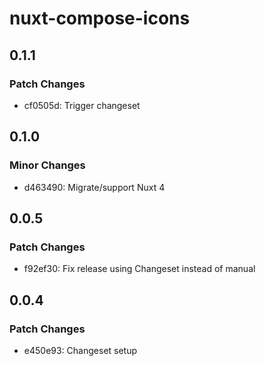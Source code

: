 # nuxt-compose-icons

## 0.1.1

### Patch Changes

- cf0505d: Trigger changeset

## 0.1.0

### Minor Changes

- d463490: Migrate/support Nuxt 4

## 0.0.5

### Patch Changes

- f92ef30: Fix release using Changeset instead of manual

## 0.0.4

### Patch Changes

- e450e93: Changeset setup
